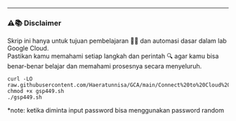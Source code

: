 ---
### ⚠️📚 Disclaimer

Skrip ini hanya untuk tujuan pembelajaran 🧑‍🎓 dan automasi dasar dalam lab Google Cloud.  
Pastikan kamu memahami setiap langkah dan perintah 🔍 agar kamu bisa benar-benar belajar dan memahami prosesnya secara menyeluruh.

```
curl -LO raw.githubusercontent.com/Haeratunnisa/GCA/main/Connect%20to%20Cloud%20SQL%20from%20an%20Application%20in%20Google%20Kubernetes%20Engine/gsp449.sh
chmod +x gsp449.sh
./gsp449.sh
```
*note:
ketika diminta input password bisa menggunakan password random
